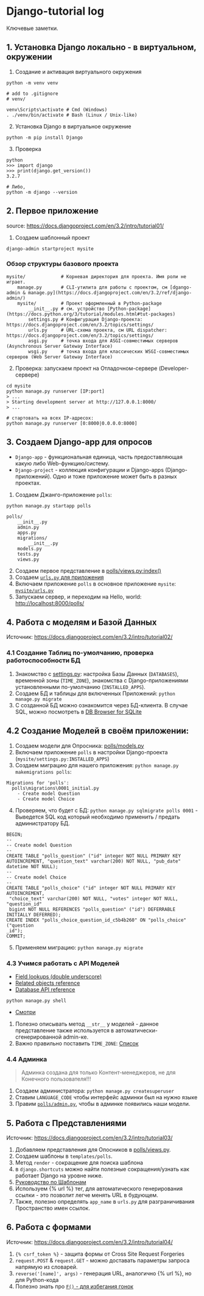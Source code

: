 # Django-tutorial log

Ключевые заметки.

## 1. Установка Django локально - в виртуальном, окружении

1. Создание и активация виртуального окружения

```shell
python -m venv venv

# add to .gitignore
# venv/

venv\Scripts\activate # Cmd (Windows)
. ./venv/bin/activate # Bash (Linux / Unix-like)
```

2. Установка Django в виртуальное окружение

```shell
python -m pip install Django
```

3. Проверка

```shell
python
>>> import django
>>> print(django.get_version())
3.2.7

# Либо,
python -m django --version
```
## 2. Первое приложение

source: https://docs.djangoproject.com/en/3.2/intro/tutorial01/

1. Создаем шаблонный проект

```shell
django-admin startproject mysite
```

### Обзор структуры базового проекта

```plaintext
mysite/             # Корневая директория для проекта. Имя роли не играет.
    manage.py       # CLI-утилита для работы с проектом, см [dgango-admin & manage.py](https://docs.djangoproject.com/en/3.2/ref/django-admin/)
    mysite/         # Проект оформленный в Python-package
        __init__.py # см. устройство [Python-package](https://docs.python.org/3/tutorial/modules.html#tut-packages)
        settings.py # Конфигурация Django-проекта: https://docs.djangoproject.com/en/3.2/topics/settings/
        urls.py     # URL-схема проекта, см URL dispatcher: https://docs.djangoproject.com/en/3.2/topics/settings/
        asgi.py     # точка входа для ASGI-совместимых серверов (Asynchronous Server Gateway Interface)
        wsgi.py     # точка входа для классических WSGI-совместимых серверов (Web Server Gateway Interface)
```

2. Проверка: запускаем проект на Отладочном-сервере (Developer-сервере)

```shell
cd mysite
python manage.py runserver [IP:port]
> ...
> Starting development server at http://127.0.0.1:8000/
> ...

# стартовать на всех IP-адресох:
python manage.py runserver [0:8000|0.0.0.0:8000]
```

## 3. Создаем Django-app для опросов

- `Django-app` - функциональная единица, часть предоставляющая какую либо Web-функцию/систему.
- `Django-project` - коллекция конфигурации и Django-apps (Django-приложений). Одно и тоже приложение может быть в разных проектах.

1. Создаем Джанго-приложение `polls`:

```shell
python manage.py startapp polls
```

```plaintext
polls/
    __init__.py
    admin.py
    apps.py
    migrations/
        __init__.py
    models.py
    tests.py
    views.py
```

2. Создаем первое представление в [polls/views.py:index()](./mysite/polls/views.py)
3. Создаем [`urls.py` для приложения](./mysite/polls/urls.py)
4. Включаем приложение `polls` в основное приложение `mysite`: [`mysite/urls.py`](./mysite/mysite/urls.py)
5. Запускаем сервер, и переходим на Hello, world: [http://localhost:8000/polls/](http://localhost:8000/polls/)

## 4. Работа с моделям и Базой Данных

Источник: https://docs.djangoproject.com/en/3.2/intro/tutorial02/

### 4.1 Создание Таблиц по-умолчанию, проверка работоспособности БД

1. Знакомство с [settings.py](mysite/mysite/settings.py): настройка Базы Данных
(`DATABASES`), временной зоны (`TIME_ZONE`), знакомства с Django-приложениями 
установленными по-умолчанию (`INSTALLED_APPS`).
2. Создаем БД и таблицы для включенных Приложений: `python manage.py migrate`
3. С созданной БД можно ознакомится через БД-клиента. В случае SQL, можно посмотреть в [DB Browser for SQLite](https://sqlitebrowser.org/)

## 4.2 Создание Моделей в своём приложении:

1. Создаем модели для Опросника: [polls/models.py](./mysite/polls/models.py)
2. Включаем приложение `polls` в настройки Django-проекта (`mysite/settings.py:INSTALLED_APPS`)
3. Создаем миграцию для нашего приложения: `python manage.py makemigrations polls`:

```plaintext
Migrations for 'polls':
  polls\migrations\0001_initial.py
    - Create model Question
    - Create model Choice
```

4. Проверяем, что будет с БД: `python manage.py sqlmigrate polls 0001` - Выведется SQL код который необходимо применить / предать администратору БД.

```plaintext
BEGIN;
--
-- Create model Question
--
CREATE TABLE "polls_question" ("id" integer NOT NULL PRIMARY KEY AUTOINCREMENT, "question_text" varchar(200) NOT NULL, "pub_date" datetime NOT NULL);
--
-- Create model Choice
--
CREATE TABLE "polls_choice" ("id" integer NOT NULL PRIMARY KEY AUTOINCREMENT,
 "choice_text" varchar(200) NOT NULL, "votes" integer NOT NULL, "question_id"
 bigint NOT NULL REFERENCES "polls_question" ("id") DEFERRABLE INITIALLY DEFERRED);
CREATE INDEX "polls_choice_question_id_c5b4b260" ON "polls_choice" ("question
_id");
COMMIT;
```

5. Применяем миграцию: `python manage.py migrate`

### 4.3 Учимся работать с API Моделей

- [Field lookups (double underscore)](https://docs.djangoproject.com/en/3.2/topics/db/queries/#field-lookups-intro)
- [Related objects reference](https://docs.djangoproject.com/en/3.2/ref/models/relations/)
- [Database API reference](https://docs.djangoproject.com/en/3.2/topics/db/queries/)

```shell
python manage.py shell
```
- [Смотри](https://docs.djangoproject.com/en/3.2/intro/tutorial02/#playing-with-the-api)

1. Полезно описывать метод `__str__` у моделей - данное представление также
используется в автоматически-сгенерированной admin-ке.
2. Важно правильно поставить `TIME_ZONE`: [Список](https://en.wikipedia.org/wiki/List_of_tz_database_time_zones)

### 4.4 Админка

> Админка создана для только Контент-менеджеров, не для Конечного пользователя!!!

1. Создаем администратора: `python manage.py createsuperuser`
2. Ставим `LANGUAGE_CODE` чтобы интерфейс админки был на нужно языке
3. Правим [`polls/admin.py`](mysite/polls/admin.py), чтобы в админке появились наши модели.

## 5. Работа с Представлениями

Источник: https://docs.djangoproject.com/en/3.2/intro/tutorial03/

1. Добавляем представления для Опосников в [polls/views.py](mysite/polls/views.py).
2. Создаем шаблоны в `templates/polls`.
3. Метод `render` - сокращение для поиска шаблона
4. в `django.shortcuts` можно найти полезные сокращения/узнать как работает Django на уровне ниже.
5. [Руководство по Шаблонам](https://docs.djangoproject.com/en/3.2/topics/templates/)
6. Используем {% url %} тег, для автоматического генерирования ссылки - это позволит легче менять URL в будующем.
7. Также, полезно определять `app_name` в `urls.py` для разграничивания Пространство имен ссылок.

## 6. Работа с формами

Источник: https://docs.djangoproject.com/en/3.2/intro/tutorial04/

1. `{% csrf_token %}` - защита формы от Cross Site Request Forgeries
2. `request.POST` & `request.GET` - можно доставать параметры запроса напрямую из словарей.
3. `reverse('[name]', args)` - генерация URL, аналогично {% url %}, но для Python-кода
4. Полезно знать про [`F()` - для избегания гонок](https://docs.djangoproject.com/en/3.2/ref/models/expressions/#f-expressions)